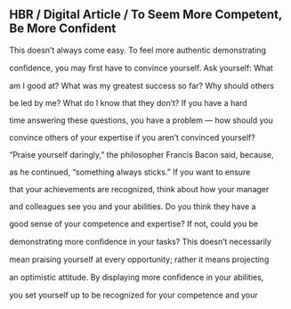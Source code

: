 ## HBR / Digital Article / To Seem More Competent, Be More Confident

This doesn’t always come easy. To feel more authentic demonstrating

conﬁdence, you may ﬁrst have to convince yourself. Ask yourself: What

am I good at? What was my greatest success so far? Why should others

be led by me? What do I know that they don’t? If you have a hard

time answering these questions, you have a problem — how should you

convince others of your expertise if you aren’t convinced yourself?

“Praise yourself daringly,” the philosopher Francis Bacon said, because,

as he continued, “something always sticks.” If you want to ensure

that your achievements are recognized, think about how your manager

and colleagues see you and your abilities. Do you think they have a

good sense of your competence and expertise? If not, could you be

demonstrating more conﬁdence in your tasks? This doesn’t necessarily

mean praising yourself at every opportunity; rather it means projecting

an optimistic attitude. By displaying more conﬁdence in your abilities,

you set yourself up to be recognized for your competence and your